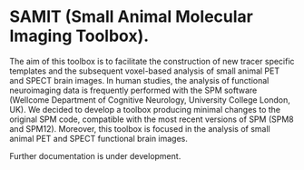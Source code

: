 # SAMIT (Small Animal Molecular Imaging Toolbox).
The aim of this toolbox is to facilitate the construction of new tracer specific templates and the subsequent voxel-based analysis of small animal PET and SPECT brain images.
In human studies, the analysis of functional neuroimaging data is frequently performed with the SPM software (Wellcome Department of Cognitive Neurology, University College London, UK).
We decided to develop a toolbox producing minimal changes to the original SPM code, compatible with the most recent versions of SPM (SPM8 and SPM12). Moreover, this toolbox is focused in the analysis of small animal PET and SPECT functional brain images.

Further documentation is under development.
